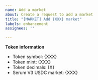 ```yaml
---
name: Add a market
about: Create a request to add a market
title: "[MARKET] Add {XXX} market"
labels: enhancement
assignees: ''

---
```


**Token information**

- Token symbol: {XXX}
- Token mint: {XXX}
- Token decimals: {X}
- Serum V3 USDC market: {XXX}
